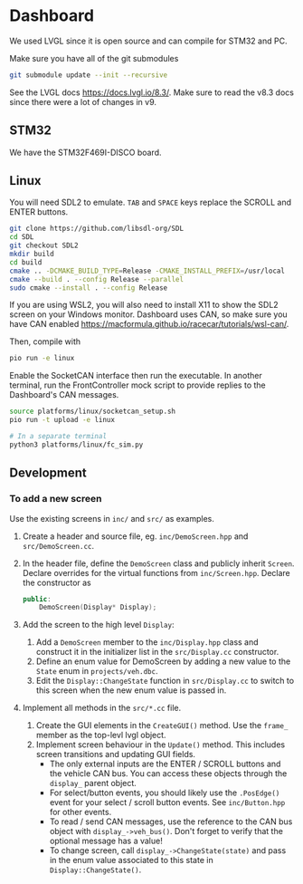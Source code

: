 # Dashboard

We used LVGL since it is open source and can compile for STM32 and PC.

Make sure you have all of the git submodules

```bash
git submodule update --init --recursive
```

See the LVGL docs <https://docs.lvgl.io/8.3/>. Make sure to read the v8.3 docs since there were a lot of changes in v9.

## STM32

We have the STM32F469I-DISCO board.

## Linux

You will need SDL2 to emulate. `TAB` and `SPACE` keys replace the SCROLL and ENTER buttons.

```bash
git clone https://github.com/libsdl-org/SDL
cd SDL
git checkout SDL2
mkdir build
cd build
cmake .. -DCMAKE_BUILD_TYPE=Release -CMAKE_INSTALL_PREFIX=/usr/local
cmake --build . --config Release --parallel
sudo cmake --install . --config Release
```

If you are using WSL2, you will also need to install X11 to show the SDL2 screen on your Windows monitor. Dashboard uses CAN, so make sure you have CAN enabled <https://macformula.github.io/racecar/tutorials/wsl-can/>.

Then, compile with

```bash
pio run -e linux
```

Enable the SocketCAN interface then run the executable. In another terminal, run the FrontController mock script to provide replies to the Dashboard's CAN messages.

```bash
source platforms/linux/socketcan_setup.sh
pio run -t upload -e linux

# In a separate terminal
python3 platforms/linux/fc_sim.py
```

## Development

### To add a new screen

Use the existing screens in `inc/` and `src/` as examples.

1. Create a header and source file, eg. `inc/DemoScreen.hpp` and `src/DemoScreen.cc`.
2. In the header file, define the `DemoScreen` class and publicly inherit `Screen`. Declare overrides for the virtual functions from `inc/Screen.hpp`. Declare the constructor as

    ```c++
    public:
        DemoScreen(Display* Display);
    ```

3. Add the screen to the high level `Display`:
    1. Add a `DemoScreen` member to the `inc/Display.hpp` class and construct it in the initializer list in the `src/Display.cc` constructor.
    2. Define an enum value for DemoScreen by adding a new value to the `State` enum in `projects/veh.dbc`.
    3. Edit the `Display::ChangeState` function in `src/Display.cc` to switch to this screen when the new enum value is passed in.

4. Implement all methods in the `src/*.cc` file.

    1. Create the GUI elements in the `CreateGUI()` method. Use the `frame_` member as the top-levl lvgl object.
    2. Implement screen behaviour in the `Update()` method. This includes screen transitions and updating GUI fields.
        - The only external inputs are the ENTER / SCROLL buttons and the vehicle CAN bus. You can access these objects through the `display_` parent object.
        - For select/button events, you should likely use the `.PosEdge()` event for your select / scroll button events. See `inc/Button.hpp` for other events.
        - To read / send CAN messages, use the reference to the CAN bus object with `display_->veh_bus()`. Don't forget to verify that the optional message has a value!
        - To change screen, call `display_->ChangeState(state)` and pass in the enum value associated to this state in `Display::ChangeState()`.

